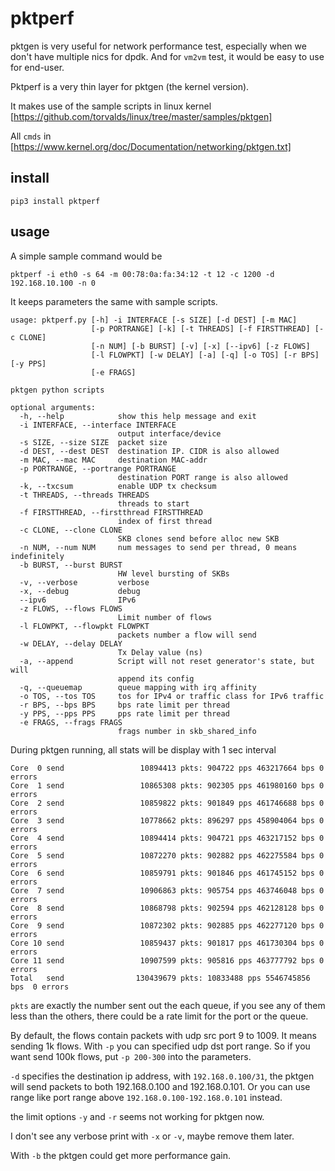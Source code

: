 # pktperf
pktgen is very useful for network performance test, especially when we don't have 
multiple nics for dpdk. And for ```vm2vm``` test, it would be easy to use for end-user.

Pktperf is a very thin layer for pktgen (the kernel version).

It makes use of the sample scripts in linux kernel [https://github.com/torvalds/linux/tree/master/samples/pktgen]

All ```cmds``` in [https://www.kernel.org/doc/Documentation/networking/pktgen.txt]

## install
```pip3 install pktperf```

## usage
A simple sample command would be 
```
pktperf -i eth0 -s 64 -m 00:78:0a:fa:34:12 -t 12 -c 1200 -d 192.168.10.100 -n 0
```


It keeps parameters the same with sample scripts.
```
usage: pktperf.py [-h] -i INTERFACE [-s SIZE] [-d DEST] [-m MAC]
                  [-p PORTRANGE] [-k] [-t THREADS] [-f FIRSTTHREAD] [-c CLONE]
                  [-n NUM] [-b BURST] [-v] [-x] [--ipv6] [-z FLOWS]
                  [-l FLOWPKT] [-w DELAY] [-a] [-q] [-o TOS] [-r BPS] [-y PPS]
                  [-e FRAGS]

pktgen python scripts

optional arguments:
  -h, --help            show this help message and exit
  -i INTERFACE, --interface INTERFACE
                        output interface/device
  -s SIZE, --size SIZE  packet size
  -d DEST, --dest DEST  destination IP. CIDR is also allowed
  -m MAC, --mac MAC     destination MAC-addr
  -p PORTRANGE, --portrange PORTRANGE
                        destination PORT range is also allowed
  -k, --txcsum          enable UDP tx checksum
  -t THREADS, --threads THREADS
                        threads to start
  -f FIRSTTHREAD, --firstthread FIRSTTHREAD
                        index of first thread
  -c CLONE, --clone CLONE
                        SKB clones send before alloc new SKB
  -n NUM, --num NUM     num messages to send per thread, 0 means indefinitely
  -b BURST, --burst BURST
                        HW level bursting of SKBs
  -v, --verbose         verbose
  -x, --debug           debug
  --ipv6                IPv6
  -z FLOWS, --flows FLOWS
                        Limit number of flows
  -l FLOWPKT, --flowpkt FLOWPKT
                        packets number a flow will send
  -w DELAY, --delay DELAY
                        Tx Delay value (ns)
  -a, --append          Script will not reset generator's state, but will
                        append its config
  -q, --queuemap        queue mapping with irq affinity
  -o TOS, --tos TOS     tos for IPv4 or traffic class for IPv6 traffic
  -r BPS, --bps BPS     bps rate limit per thread
  -y PPS, --pps PPS     pps rate limit per thread
  -e FRAGS, --frags FRAGS
                        frags number in skb_shared_info
```



During pktgen running, all stats will be display with 1 sec interval
```
Core  0 send                 10894413 pkts: 904722 pps 463217664 bps 0 errors
Core  1 send                 10865308 pkts: 902305 pps 461980160 bps 0 errors
Core  2 send                 10859822 pkts: 901849 pps 461746688 bps 0 errors
Core  3 send                 10778662 pkts: 896297 pps 458904064 bps 0 errors
Core  4 send                 10894414 pkts: 904721 pps 463217152 bps 0 errors
Core  5 send                 10872270 pkts: 902882 pps 462275584 bps 0 errors
Core  6 send                 10859791 pkts: 901846 pps 461745152 bps 0 errors
Core  7 send                 10906863 pkts: 905754 pps 463746048 bps 0 errors
Core  8 send                 10868798 pkts: 902594 pps 462128128 bps 0 errors
Core  9 send                 10872302 pkts: 902885 pps 462277120 bps 0 errors
Core 10 send                 10859437 pkts: 901817 pps 461730304 bps 0 errors
Core 11 send                 10907599 pkts: 905816 pps 463777792 bps 0 errors
Total   send                130439679 pkts: 10833488 pps 5546745856 bps  0 errors
```


```pkts``` are exactly the number sent out the each queue, if you see any of them less than
the others, there could be a rate limit for the port or the queue.


By default, the flows contain packets with udp src port 9 to 1009. It means sending
1k flows. With ```-p``` you can specified udp dst port range. So if you want send 100k
flows, put ```-p 200-300``` into the parameters.


```-d``` specifies the destination ip address, with ```192.168.0.100/31```, the pktgen will
send packets to both 192.168.0.100 and 192.168.0.101. Or you can use range like port range 
above ```192.168.0.100-192.168.0.101``` instead.


the limit options ```-y``` and ```-r``` seems not working for pktgen now.


I don't see any verbose print with ```-x``` or ```-v```, maybe remove them later.


With ```-b``` the pktgen could get more performance gain.